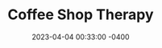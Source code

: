 ---
layout: play
title: Coffee Shop Therapy
date:   2023-04-04 00:33:00 -0400
permalink: /Frappy-Blog/plays/coffee-shop-therapy
tags: plays
script: |
    *RICKY walks into a coffee shop at night. There are bags under his eyes. ISABEL is wiping down the register counter, she also has bags under her eyes. The inside of the coffee shop is decorated with warm white walls with dated posters hung up. The floor is decorated with yellow and brown tiles. ISABEL is dressed in a black and gray uniform with her hair tied up in a knot. RICKY is dressed in a fancy brown trench coat, white gloves, and a nice brown hat.*

    RICKY
    (*Walking up to the counter*)
    Evening, I'd like a medium caramel latte with almond milk.

    *ISABEL puts the wet rag down and changes her gloves. She begins ringing up RICKY's order on the POS system.*

    ISABEL
    Sure thing! Oh my, you look exhausted, are ya having a rough day?

    RICKY
    You could definitely say that. Speakina which, you don't look so full of energy ya self.

    ISABEL
    (*Chuckles*)
    What gave me away? Was it my drooping eye bags? And that will be $5.99.

    *RICKY takes his card out of a stuffed wallet and wipes it on the card reader.*

    RICKY
    (*chuckles*)
    I guess we're in the same boat.

    *ISABEL watches as the machine prints his receipt and hands it over to him.*

    ISABEL
    If you don't mind my asking, what has been making you so sleep-deprived?

    *ISABEL grabs a medium plastic cup from a stack of medium plastic cups and puts it on a counter in her workstation.* 

    RICKY
    It's family related. Recently I've been put in a position where I have to take on more responsibility than I would like. I was really hoping to become more independent, but it seems like life has other plans. I've spent so many sleepless nights trying to figure out a way out of this but at last, I have nothing.

    ISABEL
    Wow, we really are in the same boat!

    *ISABEL takes a measuring cup from a rack on the wall and places it on a grounded espresso dispenser. And pushed the button for medium lattes.*

    RICKY
    Really? What's been going on with your situation?

    ISABEL
    This may surprise you but I don't love my job. I actually wanted to go to school for business but had to give up on that dream when my application was rejected from every school I applied to. Since I had nothing going for me I gave up and accepted my parents' offer to take over the family business.

    RICKY
    Your parents own this coffee shop?! I've been coming here for years and didn't realize they had a daughter!

    ISABEL
    Yeah, I don't blame you. I rarely came to my parents' business in broad daylight. Growing up I didn't want the bullies to find out my parents work in customer service. They would never let me hear the end of it. This line of work is embarrassing, I wanted to escape it but here I am, 20 and destined to work food service while others my age and laying the foundations for their high-paying careers.

    *ISABEL puts the dispensed espresso into the coffee maker and puts the medium plastic up underneath it, and presses the button for medium lattes.*

    RICKY
    I don't get it. How is this line of work embarrassing at your age?

    ISABEL
    It's cool when you finally turn 16 and first enter the workforce. Most teens start off in this industry. Learning responsibility and work skills. But after a certain point, you have to know to move on to bigger better things. My parents never did. They settled for this, though they had the potential for much better. They settled for this, a job any high schooler can do.

    RICKY
    Ma'am with all due respect, I think this line of work is good and honorable. It's challenging just like any other high-collar profession. You don't realize how good you have it. I'd switch places with you in a heartbeat. You have a family with a praise-worthy reputation and business.

    *Ricky looks pensively to the side, regret colors his face.*

    ISABEL
    (*Chuckles*)
    Really? Cause I'd love to take your place. Judging by your appearance, you look like you come from money. You look free.

    RICKY
    (*Chuckles*)
    An abundance of money isn't always a good thing. Especially when it… comes from… questionable means. Money isn't everything, serving others is. I think it's so rewarding seeing the smiles your work puts on others' faces. I wish my pops felt the same. All he does is order people around all day to handle the dirty work for him.

    ISABEL
    But he earned that though right? When you work hard and reach manager/supervisor status you deserve to rest. You reach such a high place of influence that your word alone accomplishes more than the work of your hands. I want that for myself. I wanted to be the CEO of a large company, not the sole owner and worker of a small coffee shop in some run-down town.

    RICKY
    Did my pops earn it? He did. He started at the very bottom of the ladder and worked his way out to the very top. There wasn't a thing that he wouldn't do to reach the top. Growing up I wonder if he even had a conscience with all the things he would do to gain status and power. Now he's old and falling apart and wants to hand over the family business to me, his only son. But I don't want it. I want a simple life. I don't want to walk in his shadow any longer than I already have.

    ISABEL
    A wealthy man who wants to leave financial security for a modest life. Now that's something you don't hear every day.

    RICKY
    You're starting to sound like my old man now.

    *RICKY and ISABEL share a laugh.* 

    RICKY CONT.
    But I get the feeling of not wanting to work in your parents' shadow. Last week my parents retired and gave the keys to the business to me. And they made sure to make a big deal about me taking over by throwing a huge party earlier. So many people now know I'm the daughter of the most hard-working loving people in the whole neighborhood. It's a little overwhelming if I'm honest. Growing up I felt pressure to live up to them behind closed doors; Now that I'm the face of the business, my failures will be broadcasted to an audience bigger than just my parents.

    *ISABEL grabs a clean metal jug and pours the almond milk she grabbed from the milk into the jug. She heads to the milk steamer and presses the button to auto-clean the machine. She then begins to stream the milk.*

    RICKY
    Mmm… With all that going on in my mind I can see why you don't look too happy to be the new owner of the shop. With all due respect I think you're in a better position than your perspective is allowing you to see. Your parents are kind and honoring folks. You should be proud that that is the legacy that's been laid before you. The business you get to take over has a legacy of bringing smiles, memories, and the much-needed fuel to work the morning shifts for years! Be proud of that.

    ISABEL
    I mean I guess you make a good point. My parents have worked hard to make things more positive in this dumpster of a neighborhood. But I don't want to live in the shadow of their legacy. I'm not them, I'm not as skilled and optimistic, and social as they are. I only reluctantly agreed since I don't have anything else going for me. I figured this is better than nothing as I still need money to live off of.

    RICKY
    You don't have anything going for you? What do you mean by that?

    ISABEL
    Look around you, I'm not sure if you noticed but this shop isn't exactly in the best part of town. Money is hard to come by. And money is the only thing that can make you free.

    RICKY
    You're not entirely correct. In my life, I've seen the love of money create slaves out of free men.

    ISABEL
    Well, I'm not talking about being obsessed with money, just having enough to not be so chained down by society. In this country, if you want to be successful you have to go to university. I wanted to go. I wanted to get out of this dump.

    RICKY
    I don't blame you. This used to be a nice neighborhood before all the crime moved in. Growing up here must've been rough on you. I'm so sorry, truly I am.

    ISABEL
    You don't have to apologize, you had no role to play in all this (chuckles).

    *A remorseful expression colors RICKY's face, he opens his mouth to speak but hesitate*s

    ISABEL
    Besides, I've tried to escape this but life had other plans. I guess I'm stuck in this pitiful coffee shop for the rest of my life.

    *ISABEL takes the steamed milk and pours it into the plastic cup which currently contains liquid espresso.*

    RICKY
    Surely there are things you enjoy about the work you do? Can the bad things really outweigh the good?

    ISABEL
    I mean, for the most part, the work is simple and easy. It is pretty fast-paced, but that fits my personality as I'm always in a rush to get things done. I do enjoy getting to show off my multitasking skills. For example, here's your coffee.

    *ISABEL puts a lid on the latte and hands it to RICKY.*

    RICKY
    Impressive, (*chuckles and receives the cup of coffee from her hands, he proceeds to take the lid off to let the heat out. He then breathes in the aroma of the latte*). Wow, for someone who doesn't like her job, you sure are good at it!

    ISABEL
    (*Chuckles*)
    If you want to keep chatting, maybe we could take a seat at one of the booths? It's closing time so it won't be busy.

    RICKY
    (*Smiles*)
    I'd love to.

    *ISABEL moves from behind the counter, taking with her a medium coffee thermos.*

    RICKY CONT.
    I notice you have a drink also. What are you having?

    ISABEL
    It's an oat milk latte with caramel drizzle. My mother used to make this for me all the time when I was feeling down.

    RICKY
    (*Smiles*)
    Mothers truly have a gift when it comes to cheering up their children. My mother used to make my spaghetti with walnut sauce after I had had a rough day. It always brought joy to my heart.

    *The two sit down at a small booth in the corner of the shop.*

    ISABEL
    That's so sweet!

    RICKY
    Yeah, I loved my mother. She was the only sane one in the family.

    ISABEL
    Was your father a crazy man growing up?

    RICKY
    Crazy, no. A workaholic, yes. He doesn't know what rest is. My pops only has one mode and that was work. No one is perfect, we sure are all messes aren't we? Well, my pops never sees things like that though. That's what made growing up so frustrating. On top of being a workaholic, my pops is a perfectionist. If he asked you to do something, and you were just a centimeter off from his expectations, he'd really let you have it.

    ISABEL
    (*She covers her mouth in shock*)
    Oh my gosh, I'm so sorry to hear that, You definitely had it much worse than I did. 

    RICKY
    Was your pops hard on you in any way growing up?

    ISABEL
    No actually (*takes a sip of her coffee*). He was actually really kind and loving. He never knew when to take a break from work, but that was because he was just trying his hardest to provide for us.

    RICKY
    He sounds like a nice man.

    ISABEL
    (*Cracks a gentle smile*)
    He is. He gives everything his best and people really love him for it.

    RICKY
    (*Smiles and takes a sip of his coffee*)
    That's definitely true. There's a reason why I've been coming to Mr. Flamingo's Italian Coffee shop since I was a preteen.

    ISABEL
    (*Sighs and fiddles with her thermos*)
    It's not fair, my parents are literally perfect. Everyone loves them. They can't seem to do anything wrong. Meanwhile, I can't seem to do anything. Today I got 6 orders wrong and had 10 mental breakdowns. I don't want to live in my parents' shadow.

    RICKY
    I can relate to you. I feel the same way.

    ISABEL
    Really? Do you feel like a total screw-up too?

    RICKY
    (*Smiles and chuckles*)
    The biggest screw-up of all time! I'm my pops' firstborn child. Sometimes it feels like I was born in his shadow. Growing up it always felt like I had to live up to his reputation and outdo him in every regard. I was always comparing myself to him. I've done some things I regret trying to please him.

    ISABEL
    Growing up life wasn't hard when I was younger because nothing was expected of me, but as soon as I turned a teenager friends of my family kept comparing me to my parents when they were young. By my age, my parents had accomplished twice as much as I ever had in school, and in sports, heck they were middle school sweethearts. They've never wronged me in any way but sometimes it feels like they set the bar so high. I've become so jaded trying to please everyone and meet the expectations set for me.

    RICKY
    It's frustrating being compared to others. It feels like bondage.

    ISABEL
    You can say that again, but what exactly can you do about it? You can't exactly change how people think easily.

    RICKY
    Fair, but why care what others think? I've done things I regret for the sake of pleasing people. I've missed out on the opportunity to be doing what I want and love up until now. I'm not going to be a coward. I'm not going to let people put me in a box.

    ISABEL
    But if you deviate from your father's legacy aren't you afraid of others seeing you as a disappointing version of my parents? That's how I feel about myself. I need to be like them. What choice do I have?

    RICKY
    Stop doing that, being hard on yourself. I see too much of myself in you. I'm the same way. You have a choice, don't care what they think. Don't try to please others. Embrace the cards that life gave you and play them to your advantage! That's what I'm going to do.

    ISABEL
    You are making too much sense right now. I guess you're right. I do have a pretty good hand. Maybe I can put my own spin on this coffee shop and make it even more successful. Maybe I can even use some of the things I learned in high school microeconomics to increase our scale of operations!

    RICKY
    (*Smiles*)
    Now that's the right attitude.

    ISABEL
    You sure got pretty heated there for a bit. What does your father do? Why was he so hard on you? I noticed you've been pretty vague about what your family does for a living.
    *RICKY looks to the side pensively and fiddles with his cup. He takes a look at his cup and takes a deep breath. Then he looks back up at ISABEL.*

    RICKY
    It is best if you don't know my pop's line of work in detail. It's less than honorable, and you don't want to get caught up in it. I've done some things I regret trying to live up to his expectations of me. And I'm done. I was on the fence today, but talking to know has given me the push I need to free myself from my pops business.

    ISABEL
    (*Slightly shaken, but collects herself*)
    You know what, I get it. Whatever you've done I know that's not you. That was you trying to be like your father, you're not your father. You actually have a conscience and feel remorse. And because of that you're already ten times the man he is and your legacy will be an honorable one.

    RICKY
    Thank you, I really appreciate that.

    ISABEL
    You know we've been talking for a while and I never caught your name.

    RICKY
    (*Smiles*)
    My names Ricky. Ricardo Miguel Sanchez.

    ISABEL
    (*Smiles back*)
    I'm Isabel. Isabella Katalina Flamingo.

    RICKY
    (*With a smug expression*)
    Yeah I knew that already, I saw your name-tag.

    ISABEL
    (*Looks at her name tag and chuckles*)
    Don't you wish everybody always wore a name-tag?

    RICKY
    (*Chuckles*)
    That would make life easy. Life wouldn't be fun if it were easy.

    *RICKY's phone rings, he checks it and realizes it is father calling. He takes a deep breath, silences his phone, and begins to get up.*

    RICKY
    Well it's getting late, I need to go take care of business back home, next time you see me I'll be a new man with no regrets. Thank you, you helped me realize some changes I need to make.

    ISABEL
    The feelings are mutual. We should get a coffee again next time you come. Next time you see me you won't recognize me or what I've done with the place.

    RICKY
    (*Smiles*) I'd like that. I'll be looking forward to both.

    *The two smile and hug. RICKY walks out of the shop and the curtains close.*

---